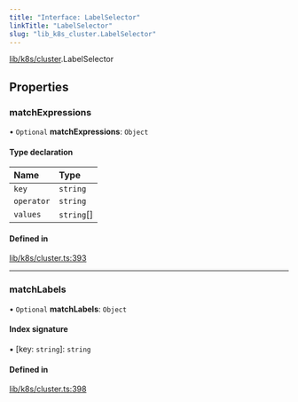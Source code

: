 ```yaml
---
title: "Interface: LabelSelector"
linkTitle: "LabelSelector"
slug: "lib_k8s_cluster.LabelSelector"
---
```


[lib/k8s/cluster](../modules/lib_k8s_cluster.md).LabelSelector

## Properties

### matchExpressions

• `Optional` **matchExpressions**: `Object`

#### Type declaration

| Name | Type |
| :------ | :------ |
| `key` | `string` |
| `operator` | `string` |
| `values` | `string`[] |

#### Defined in

[lib/k8s/cluster.ts:393](https://github.com/kinvolk/headlamp/blob/168f394/frontend/src/lib/k8s/cluster.ts#L393)

___

### matchLabels

• `Optional` **matchLabels**: `Object`

#### Index signature

▪ [key: `string`]: `string`

#### Defined in

[lib/k8s/cluster.ts:398](https://github.com/kinvolk/headlamp/blob/168f394/frontend/src/lib/k8s/cluster.ts#L398)
